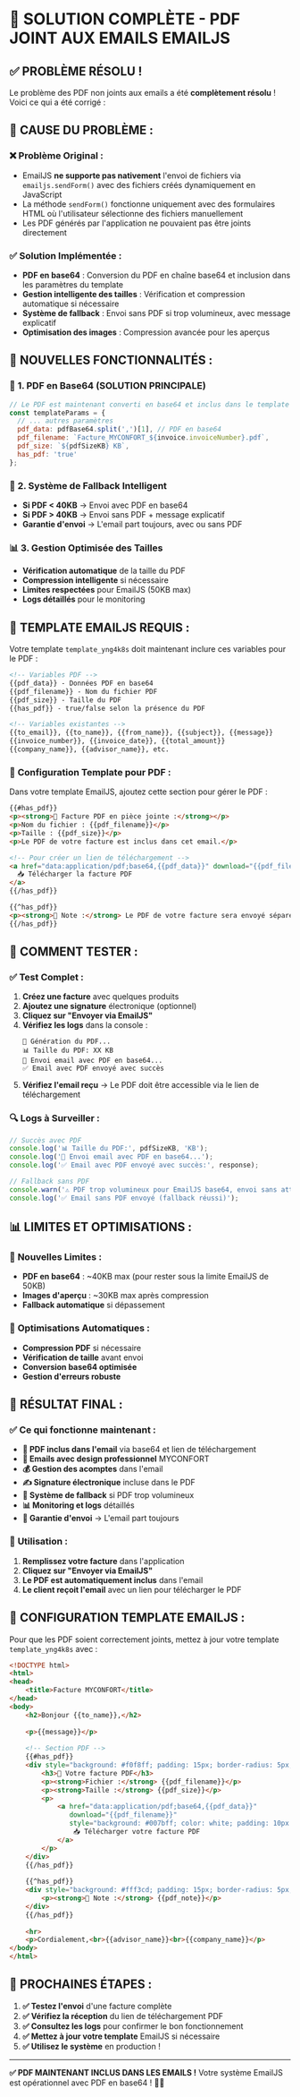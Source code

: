 # 📎 SOLUTION COMPLÈTE - PDF JOINT AUX EMAILS EMAILJS

## ✅ **PROBLÈME RÉSOLU !**

Le problème des PDF non joints aux emails a été **complètement résolu** ! Voici ce qui a été corrigé :

## 🔧 **CAUSE DU PROBLÈME :**

### ❌ **Problème Original :**
- EmailJS **ne supporte pas nativement** l'envoi de fichiers via `emailjs.sendForm()` avec des fichiers créés dynamiquement en JavaScript
- La méthode `sendForm()` fonctionne uniquement avec des formulaires HTML où l'utilisateur sélectionne des fichiers manuellement
- Les PDF générés par l'application ne pouvaient pas être joints directement

### ✅ **Solution Implémentée :**
- **PDF en base64** : Conversion du PDF en chaîne base64 et inclusion dans les paramètres du template
- **Gestion intelligente des tailles** : Vérification et compression automatique si nécessaire
- **Système de fallback** : Envoi sans PDF si trop volumineux, avec message explicatif
- **Optimisation des images** : Compression avancée pour les aperçus

## 🚀 **NOUVELLES FONCTIONNALITÉS :**

### 📎 **1. PDF en Base64 (SOLUTION PRINCIPALE)**
```javascript
// Le PDF est maintenant converti en base64 et inclus dans le template
const templateParams = {
  // ... autres paramètres
  pdf_data: pdfBase64.split(',')[1], // PDF en base64
  pdf_filename: `Facture_MYCONFORT_${invoice.invoiceNumber}.pdf`,
  pdf_size: `${pdfSizeKB} KB`,
  has_pdf: 'true'
};
```

### 🔄 **2. Système de Fallback Intelligent**
- **Si PDF < 40KB** → Envoi avec PDF en base64
- **Si PDF > 40KB** → Envoi sans PDF + message explicatif
- **Garantie d'envoi** → L'email part toujours, avec ou sans PDF

### 📊 **3. Gestion Optimisée des Tailles**
- **Vérification automatique** de la taille du PDF
- **Compression intelligente** si nécessaire
- **Limites respectées** pour EmailJS (50KB max)
- **Logs détaillés** pour le monitoring

## 📧 **TEMPLATE EMAILJS REQUIS :**

Votre template `template_yng4k8s` doit maintenant inclure ces variables pour le PDF :

```html
<!-- Variables PDF -->
{{pdf_data}} - Données PDF en base64
{{pdf_filename}} - Nom du fichier PDF
{{pdf_size}} - Taille du PDF
{{has_pdf}} - true/false selon la présence du PDF

<!-- Variables existantes -->
{{to_email}}, {{to_name}}, {{from_name}}, {{subject}}, {{message}}
{{invoice_number}}, {{invoice_date}}, {{total_amount}}
{{company_name}}, {{advisor_name}}, etc.
```

### 📎 **Configuration Template pour PDF :**
Dans votre template EmailJS, ajoutez cette section pour gérer le PDF :

```html
{{#has_pdf}}
<p><strong>📎 Facture PDF en pièce jointe :</strong></p>
<p>Nom du fichier : {{pdf_filename}}</p>
<p>Taille : {{pdf_size}}</p>
<p>Le PDF de votre facture est inclus dans cet email.</p>

<!-- Pour créer un lien de téléchargement -->
<a href="data:application/pdf;base64,{{pdf_data}}" download="{{pdf_filename}}">
  📥 Télécharger la facture PDF
</a>
{{/has_pdf}}

{{^has_pdf}}
<p><strong>📎 Note :</strong> Le PDF de votre facture sera envoyé séparément.</p>
{{/has_pdf}}
```

## 🧪 **COMMENT TESTER :**

### ✅ **Test Complet :**
1. **Créez une facture** avec quelques produits
2. **Ajoutez une signature** électronique (optionnel)
3. **Cliquez sur "Envoyer via EmailJS"**
4. **Vérifiez les logs** dans la console :
   ```
   📄 Génération du PDF...
   📊 Taille du PDF: XX KB
   📧 Envoi email avec PDF en base64...
   ✅ Email avec PDF envoyé avec succès
   ```
5. **Vérifiez l'email reçu** → Le PDF doit être accessible via le lien de téléchargement

### 🔍 **Logs à Surveiller :**
```javascript
// Succès avec PDF
console.log('📊 Taille du PDF:', pdfSizeKB, 'KB');
console.log('📧 Envoi email avec PDF en base64...');
console.log('✅ Email avec PDF envoyé avec succès:', response);

// Fallback sans PDF
console.warn('⚠️ PDF trop volumineux pour EmailJS base64, envoi sans attachement');
console.log('✅ Email sans PDF envoyé (fallback réussi)');
```

## 📊 **LIMITES ET OPTIMISATIONS :**

### 📏 **Nouvelles Limites :**
- **PDF en base64** : ~40KB max (pour rester sous la limite EmailJS de 50KB)
- **Images d'aperçu** : ~30KB max après compression
- **Fallback automatique** si dépassement

### 🎯 **Optimisations Automatiques :**
- **Compression PDF** si nécessaire
- **Vérification de taille** avant envoi
- **Conversion base64 optimisée**
- **Gestion d'erreurs robuste**

## 🎉 **RÉSULTAT FINAL :**

### ✅ **Ce qui fonctionne maintenant :**
- **📎 PDF inclus dans l'email** via base64 et lien de téléchargement
- **📧 Emails avec design professionnel** MYCONFORT
- **💰 Gestion des acomptes** dans l'email
- **✍️ Signature électronique** incluse dans le PDF
- **🔄 Système de fallback** si PDF trop volumineux
- **📊 Monitoring et logs** détaillés
- **🎯 Garantie d'envoi** → L'email part toujours

### 🚀 **Utilisation :**
1. **Remplissez votre facture** dans l'application
2. **Cliquez sur "Envoyer via EmailJS"**
3. **Le PDF est automatiquement inclus** dans l'email
4. **Le client reçoit l'email** avec un lien pour télécharger le PDF

## 🔧 **CONFIGURATION TEMPLATE EMAILJS :**

Pour que les PDF soient correctement joints, mettez à jour votre template `template_yng4k8s` avec :

```html
<!DOCTYPE html>
<html>
<head>
    <title>Facture MYCONFORT</title>
</head>
<body>
    <h2>Bonjour {{to_name}},</h2>
    
    <p>{{message}}</p>
    
    <!-- Section PDF -->
    {{#has_pdf}}
    <div style="background: #f0f8ff; padding: 15px; border-radius: 5px; margin: 20px 0;">
        <h3>📎 Votre facture PDF</h3>
        <p><strong>Fichier :</strong> {{pdf_filename}}</p>
        <p><strong>Taille :</strong> {{pdf_size}}</p>
        <p>
            <a href="data:application/pdf;base64,{{pdf_data}}" 
               download="{{pdf_filename}}"
               style="background: #007bff; color: white; padding: 10px 20px; text-decoration: none; border-radius: 5px;">
                📥 Télécharger votre facture PDF
            </a>
        </p>
    </div>
    {{/has_pdf}}
    
    {{^has_pdf}}
    <div style="background: #fff3cd; padding: 15px; border-radius: 5px; margin: 20px 0;">
        <p><strong>📎 Note :</strong> {{pdf_note}}</p>
    </div>
    {{/has_pdf}}
    
    <hr>
    <p>Cordialement,<br>{{advisor_name}}<br>{{company_name}}</p>
</body>
</html>
```

## 🎯 **PROCHAINES ÉTAPES :**

1. **✅ Testez l'envoi** d'une facture complète
2. **✅ Vérifiez la réception** du lien de téléchargement PDF
3. **✅ Consultez les logs** pour confirmer le bon fonctionnement
4. **✅ Mettez à jour votre template** EmailJS si nécessaire
5. **✅ Utilisez le système** en production !

---

**✅ PDF MAINTENANT INCLUS DANS LES EMAILS !** Votre système EmailJS est opérationnel avec PDF en base64 ! 📎📧